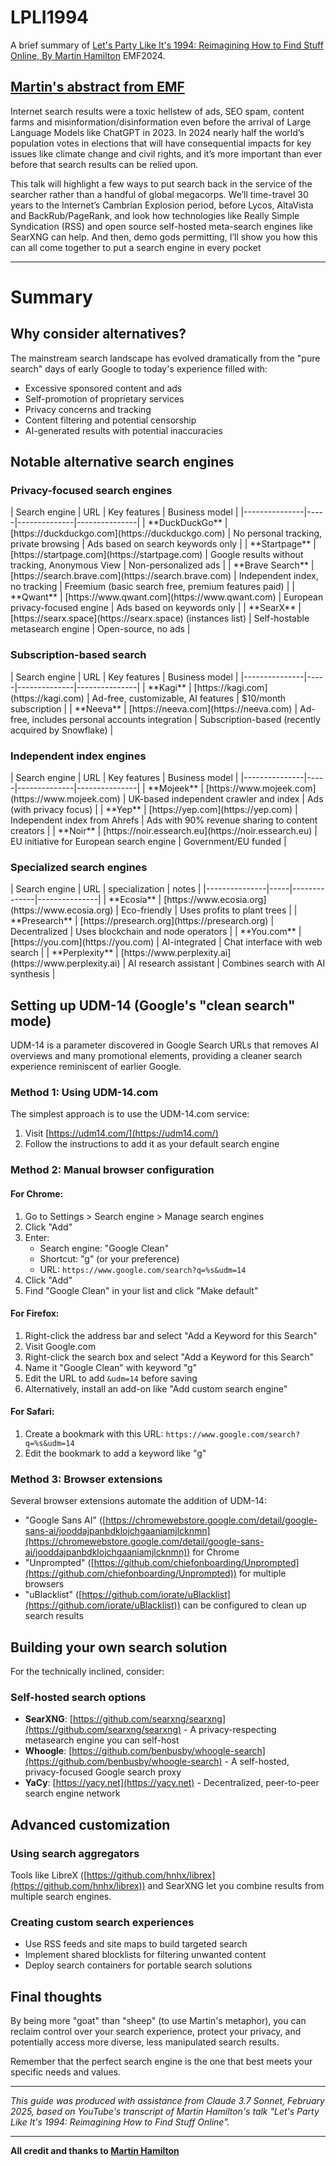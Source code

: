 # LPLI1994
A brief summary of [Let's Party Like It's 1994: Reimagining How to Find Stuff Online, By Martin Hamilton](https://m.youtube.com/watch?v=iJ1PXzeQHVA) EMF2024.

## [Martin's abstract from EMF](https://www.emfcamp.org/schedule/2024/13-lets-party-like-its-1994)

Internet search results were a toxic hellstew of ads, SEO spam, content farms and misinformation/disinformation even before the arrival of Large Language Models like ChatGPT in 2023. In 2024 nearly half the world’s population votes in elections that will have consequential impacts for key issues like climate change and civil rights, and it’s more important than ever before that search results can be relied upon.

This talk will highlight a few ways to put search back in the service of the searcher rather than a handful of global megacorps. We’ll time-travel 30 years to the Internet’s Cambrian Explosion period, before Lycos, AltaVista and BackRub/PageRank, and look how technologies like Really Simple Syndication (RSS) and open source self-hosted meta-search engines like SearXNG can help. And then, demo gods permitting, I’ll show you how this can all come together to put a search engine in every pocket

---

# Summary

## Why consider alternatives?

The mainstream search landscape has evolved dramatically from the "pure search" days of early Google to today's experience filled with:

- Excessive sponsored content and ads
- Self-promotion of proprietary services
- Privacy concerns and tracking
- Content filtering and potential censorship
- AI-generated results with potential inaccuracies

## Notable alternative search engines

### Privacy-focused search engines

<div style="overflow-x: auto;">
| Search engine | URL | Key features | Business model |
|---------------|-----|--------------|---------------|
| **DuckDuckGo** | [https://duckduckgo.com](https://duckduckgo.com) | No personal tracking, private browsing | Ads based on search keywords only |
| **Startpage** | [https://startpage.com](https://startpage.com) | Google results without tracking, Anonymous View | Non-personalized ads |
| **Brave Search** | [https://search.brave.com](https://search.brave.com) | Independent index, no tracking | Freemium (basic search free, premium features paid) |
| **Qwant** | [https://www.qwant.com](https://www.qwant.com) | European privacy-focused engine | Ads based on keywords only |
| **SearX** | [https://searx.space](https://searx.space) (instances list) | Self-hostable metasearch engine | Open-source, no ads |
</div>

### Subscription-based search

<div style="overflow-x: auto;">
| Search engine | URL | Key features | Business model |
|---------------|-----|--------------|---------------|
| **Kagi** | [https://kagi.com](https://kagi.com) | Ad-free, customizable, AI features | $10/month subscription |
| **Neeva** | [https://neeva.com](https://neeva.com) | Ad-free, includes personal accounts integration | Subscription-based (recently acquired by Snowflake) |
</div>

### Independent index engines

<div style="overflow-x: auto;">
| Search engine | URL | Key features | Business model |
|---------------|-----|--------------|---------------|
| **Mojeek** | [https://www.mojeek.com](https://www.mojeek.com) | UK-based independent crawler and index | Ads (with privacy focus) |
| **Yep** | [https://yep.com](https://yep.com) | Independent index from Ahrefs | Ads with 90% revenue sharing to content creators |
| **Noir** | [https://noir.essearch.eu](https://noir.essearch.eu) | EU initiative for European search engine | Government/EU funded |
</div>

### Specialized search engines

<div style="overflow-x: auto;">
| Search engine | URL | specialization | notes |
|---------------|-----|--------------|---------------|
| **Ecosia** | [https://www.ecosia.org](https://www.ecosia.org) | Eco-friendly | Uses profits to plant trees |
| **Presearch** | [https://presearch.org](https://presearch.org) | Decentralized | Uses blockchain and node operators |
| **You.com** | [https://you.com](https://you.com) | AI-integrated | Chat interface with web search |
| **Perplexity** | [https://www.perplexity.ai](https://www.perplexity.ai) | AI research assistant | Combines search with AI synthesis |
</div>

## Setting up UDM-14 (Google's "clean search" mode)

UDM-14 is a parameter discovered in Google Search URLs that removes AI overviews and many promotional elements, providing a cleaner search experience reminiscent of earlier Google.

### Method 1: Using UDM-14.com

The simplest approach is to use the UDM-14.com service:

1. Visit [https://udm14.com/](https://udm14.com/)
2. Follow the instructions to add it as your default search engine

### Method 2: Manual browser configuration

#### For Chrome:
1. Go to Settings > Search engine > Manage search engines
2. Click "Add"
3. Enter:
   - Search engine: "Google Clean"
   - Shortcut: "g" (or your preference)
   - URL: `https://www.google.com/search?q=%s&udm=14`
4. Click "Add"
5. Find "Google Clean" in your list and click "Make default"

#### For Firefox:
1. Right-click the address bar and select "Add a Keyword for this Search"
2. Visit Google.com
3. Right-click the search box and select "Add a Keyword for this Search"
4. Name it "Google Clean" with keyword "g"
5. Edit the URL to add `&udm=14` before saving
6. Alternatively, install an add-on like "Add custom search engine"

#### For Safari:
1. Create a bookmark with this URL: `https://www.google.com/search?q=%s&udm=14`
2. Edit the bookmark to add a keyword like "g"

### Method 3: Browser extensions

Several browser extensions automate the addition of UDM-14:

- "Google Sans AI" ([https://chromewebstore.google.com/detail/google-sans-ai/jooddajpanbdklojchgaaniamjlcknmn](https://chromewebstore.google.com/detail/google-sans-ai/jooddajpanbdklojchgaaniamjlcknmn)) for Chrome
- "Unprompted" ([https://github.com/chiefonboarding/Unprompted](https://github.com/chiefonboarding/Unprompted)) for multiple browsers
- "uBlacklist" ([https://github.com/iorate/uBlacklist](https://github.com/iorate/uBlacklist)) can be configured to clean up search results

## Building your own search solution

For the technically inclined, consider:

### Self-hosted search options
- **SearXNG**: [https://github.com/searxng/searxng](https://github.com/searxng/searxng) - A privacy-respecting metasearch engine you can self-host
- **Whoogle**: [https://github.com/benbusby/whoogle-search](https://github.com/benbusby/whoogle-search) - A self-hosted, privacy-focused Google search proxy
- **YaCy**: [https://yacy.net](https://yacy.net) - Decentralized, peer-to-peer search engine network

## Advanced customization

### Using search aggregators
Tools like LibreX ([https://github.com/hnhx/librex](https://github.com/hnhx/librex)) and SearXNG let you combine results from multiple search engines.

### Creating custom search experiences
- Use RSS feeds and site maps to build targeted search
- Implement shared blocklists for filtering unwanted content
- Deploy search containers for portable search solutions

## Final thoughts

By being more "goat" than "sheep" (to use Martin's metaphor), you can reclaim control over your search experience, protect your privacy, and potentially access more diverse, less manipulated search results.

Remember that the perfect search engine is the one that best meets your specific needs and values.

---

*This guide was produced with assistance from Claude 3.7 Sonnet, February 2025, based on YouTube's transcript of Martin Hamilton's talk "Let's Party Like It's 1994: Reimagining How to Find Stuff Online".*

---

**All credit and thanks to [Martin Hamilton](https://martinh.net)**

<style>
div[style*="overflow-x: auto"] {
  display: block;
  width: 100%;
  max-width: 100%;
  overflow-x: auto;
  -webkit-overflow-scrolling: touch;
  margin-bottom: 1rem;
}

table {
  border-collapse: collapse;
  width: 100%;
  min-width: 600px; /* Ensures table maintains column structure */
}

th, td {
  padding: 8px;
  text-align: left;
  border: 1px solid #ddd;
  white-space: normal;
  word-wrap: break-word;
}

th {
  background-color: #f2f2f2;
  position: sticky;
  top: 0;
}

.method-container {
  margin-bottom: 20px;
  padding: 10px;
  border-left: 3px solid #ccc;
}

@media (max-width: 768px) {
  /* Improve mobile readability */
  body {
    padding: 10px;
  }
  
  h1, h2, h3 {
    line-height: 1.3;
  }
}
</style>
